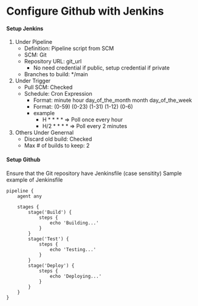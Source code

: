 # Configure Github with Jenkins
#### Setup Jenkins
1. Under Pipeline
   - Definition: Pipeline script from SCM
   - SCM: Git
   - Repository URL: git_url
     - No need credential if public, setup credential if private
   - Branches to build: */main
2. Under Trigger
   - Pull SCM: Checked
   - Schedule: Cron Expression
     - Format: minute  hour   day_of_the_month  month   day_of_the_week
     - Format:  (0-59) (0-23)      (1-31)        (1-12)      (0-6)
     - example
       - H * * * *    => Poll once every hour
       - H/2 * * * *  => Poll every 2 minutes
3. Others
   Under Genernal
   - Discard old build: Checked
   - Max # of builds to keep: 2
   

#### Setup Github
Ensure that the Git repository have Jenkinsfile (case sensitity)
Sample example of Jenkinsfile
```
pipeline {
    agent any

    stages {
        stage('Build') {
            steps {
                echo 'Building...'
            }
        }
        stage('Test') {
            steps {
                echo 'Testing...'
            }
        }
        stage('Deploy') {
            steps {
                echo 'Deploying...'
            }
        }
    }
}
```
